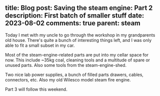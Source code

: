 title: Blog
post: Saving the steam engine: Part 2
description: First batch of smaller stuff
date: 2023-08-02
comments: true
parent: steam
---

Today I met with my uncle to go through the workshop in my grandparents old house.
There's quite a bunch of interesting things left, and I was only able to fit a small subset in my car.

<!--%
lightgallery([
    [ "img/dampf_2023_08_02_1.jpg", "Stuff in car, back" ],
    [ "img/dampf_2023_08_02_2.jpg", "Stuff in car, front" ],
    [ "img/dampf_2023_08_02_3.jpg", "Stuff in car, side" ],
])
%-->

Most of the steam-engine-related parts are put into my cellar space for now.
This include ~35kg coal, cleaning tools and a multitude of spare or unused parts.
Also some tools from the steam-engine-shed.

<!--%
lightgallery([
    [ "img/dampf_2023_08_02_5.jpg", "Stuff for the cellar" ],
    [ "img/dampf_2023_08_02_4.jpg", "Stuff for the flat" ],
])
%-->

Two nice lab power supplies, a bunch of filled parts drawers, cables, connectors, etc.
Also my old Wilesco model steam fire engine.

Part 3 will follow this weekend.
